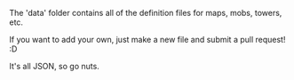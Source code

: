 The 'data' folder contains all of the definition files for maps, mobs, towers, etc.

If you want to add your own, just make a new file and submit a pull request! :D

It's all JSON, so go nuts.